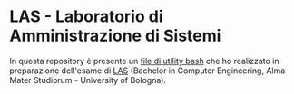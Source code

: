 # LAS - Laboratorio di Amministrazione di Sistemi

In questa repository è presente un [file di utility bash](https://github.com/Lostefra/LAS/blob/master/Utilities.sh) che ho realizzato in preparazione dell'esame di [LAS](http://lia.disi.unibo.it/Courses/AmmSistemi1819/) (Bachelor in Computer Engineering, Alma Mater Studiorum - University of Bologna).
